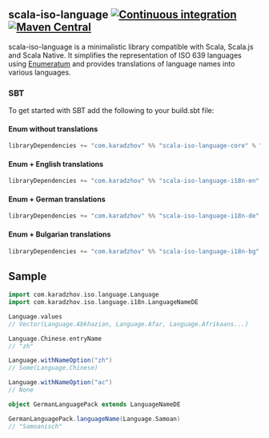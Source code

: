## scala-iso-language [![Continuous integration](https://github.com/karadzhov/scala-iso-language/actions/workflows/release.yml/badge.svg)](https://github.com/karadzhov/scala-iso-language/actions/workflows/release.yml) [![Maven Central](https://maven-badges.herokuapp.com/maven-central/com.karadzhov/scala-iso-language-core_2.12/badge.svg)](https://maven-badges.herokuapp.com/maven-central/com.karadzhov/scala-iso-language-core_2.12)

scala-iso-language is a minimalistic library compatible with Scala, Scala.js and Scala Native. It simplifies the representation of ISO 639 languages using [Enumeratum](https://github.com/lloydmeta/enumeratum) and provides translations of language names into various languages.

### SBT

To get started with SBT add the following to your build.sbt file:

#### Enum without translations
``` scala   
libraryDependencies += "com.karadzhov" %% "scala-iso-language-core" % "0.2.0"
```

#### Enum + English translations
``` scala   
libraryDependencies += "com.karadzhov" %% "scala-iso-language-i18n-en" % "0.2.0"
```

#### Enum + German translations 
``` scala   
libraryDependencies += "com.karadzhov" %% "scala-iso-language-i18n-de" % "0.2.0"
```

#### Enum + Bulgarian translations 
``` scala   
libraryDependencies += "com.karadzhov" %% "scala-iso-language-i18n-bg" % "0.2.0"
```

## Sample

```scala
import com.karadzhov.iso.language.Language
import com.karadzhov.iso.language.i18n.LanguageNameDE

Language.values
// Vector(Language.Abkhazian, Language.Afar, Language.Afrikaans...)

Language.Chinese.entryName
// "zh"

Language.withNameOption("zh")
// Some(Language.Chinese)

Language.withNameOption("ac")
// None

object GermanLanguagePack extends LanguageNameDE

GermanLanguagePack.languageName(Language.Samoan)
// "Samoanisch"

```